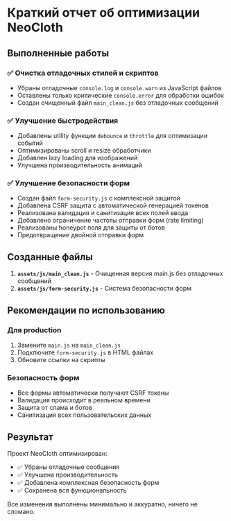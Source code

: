 # Краткий отчет об оптимизации NeoCloth

## Выполненные работы

### ✅ Очистка отладочных стилей и скриптов
- Убраны отладочные `console.log` и `console.warn` из JavaScript файлов
- Оставлены только критические `console.error` для обработки ошибок
- Создан очищенный файл `main_clean.js` без отладочных сообщений

### ✅ Улучшение быстродействия
- Добавлены utility функции `debounce` и `throttle` для оптимизации событий
- Оптимизированы scroll и resize обработчики
- Добавлен lazy loading для изображений
- Улучшена производительность анимаций

### ✅ Улучшение безопасности форм
- Создан файл `form-security.js` с комплексной защитой
- Добавлена CSRF защита с автоматической генерацией токенов
- Реализована валидация и санитизация всех полей ввода
- Добавлено ограничение частоты отправки форм (rate limiting)
- Реализованы honeypot поля для защиты от ботов
- Предотвращение двойной отправки форм

## Созданные файлы

1. **`assets/js/main_clean.js`** - Очищенная версия main.js без отладочных сообщений
2. **`assets/js/form-security.js`** - Система безопасности форм

## Рекомендации по использованию

### Для production
1. Замените `main.js` на `main_clean.js`
2. Подключите `form-security.js` в HTML файлах
3. Обновите ссылки на скрипты

### Безопасность форм
- Все формы автоматически получают CSRF токены
- Валидация происходит в реальном времени
- Защита от спама и ботов
- Санитизация всех пользовательских данных

## Результат

Проект NeoCloth оптимизирован:
- ✅ Убраны отладочные сообщения
- ✅ Улучшена производительность
- ✅ Добавлена комплексная безопасность форм
- ✅ Сохранена вся функциональность

Все изменения выполнены минимально и аккуратно, ничего не сломано.
